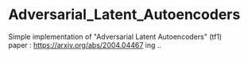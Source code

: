 # Adversarial_Latent_Autoencoders
Simple implementation of "Adversarial Latent Autoencoders" (tf1)  
paper : https://arxiv.org/abs/2004.04467
ing ..
